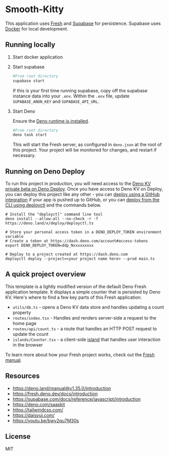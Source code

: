 # Smooth-Kitty

This application uses [Fresh](https://fresh.deno.dev/) and [Supabase](https://supabase.com/docs/guides/cli) for persistence. Supabase uses [Docker](https://www.docker.com/) for local development.

## Running locally

1. Start docker application

1. Start supabase

    ```bash
    #From root directory
    supabase start
    ```

    If this is your first time running supabase, copy off the supabase instance data into your `.env`. Within the `.env` file, update `SUPABASE_ANON_KEY` and `SUPABASE_API_URL`.

1. Start Deno<br>

    Ensure the [Deno runtime is installed](https://deno.com/manual/getting_started/installation). 

    ```bash
    #From root directory
    deno task start
    ```

    This will start the Fresh server, as configured in `deno.json` at the root of this project. Your project will be monitored for changes, and restart if necessary.

## Running on Deno Deploy

To run this project in production, you will need access to the [Deno KV private beta on Deno Deploy](https://deno.com/manual/runtime/kv). Once you have access to Deno KV on Deploy, you can deploy this project like any other - you can [deploy using a GitHub integration](https://deno.com/deploy/docs/ci_github) if your app is pushed up to GitHub, or you can [deploy from the CLI using deployctl](https://deno.com/deploy/docs/deployctl) and the commands below.

```
# Install the "deployctl" command line tool
deno install --allow-all --no-check -r -f https://deno.land/x/deploy/deployctl.ts

# Store your personal access token in a DENO_DEPLOY_TOKEN environment variable
# Create a token at https://dash.deno.com/account#access-tokens
export DENO_DEPLOY_TOKEN=ddp_Nxxxxxxxxx

# Deploy to a project created at https://dash.deno.com
deployctl deploy --project=<your project name here> --prod main.ts
```

## A quick project overview

This template is a lightly modified version of the default Deno Fresh application template. It displays a simple counter that is persisted by Deno KV. Here's where to find a few key parts of this Fresh application:

* `utils/db.ts` - opens a Deno KV data store and handles updating a count property
* `routes/index.tsx` - Handles and renders server-side a request to the home page
* `routes/api/count.ts` - a route that handles an HTTP POST request to update the count
* `islands/Counter.tsx` - a client-side [island](https://fresh.deno.dev/docs/concepts/islands) that handles user interaction in the browser

To learn more about how your Fresh project works, check out the [Fresh manual](https://fresh.deno.dev/docs/introduction).

## Resources

* https://deno.land/manual@v1.35.0/introduction
* https://fresh.deno.dev/docs/introduction
* https://supabase.com/docs/reference/javascript/introduction
* https://deno.com/saaskit
* https://tailwindcss.com/
* https://daisyui.com/
* https://youtu.be/bwv2qu7M30s

## License

MIT
